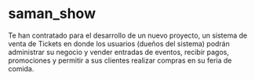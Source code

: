 # saman_show
Te han contratado para el desarrollo de un nuevo proyecto, un sistema de venta de Tickets en donde los usuarios (dueños del sistema) podrán administrar su negocio y vender entradas de eventos, recibir pagos, promociones y permitir a sus clientes realizar compras en su feria de comida. 
